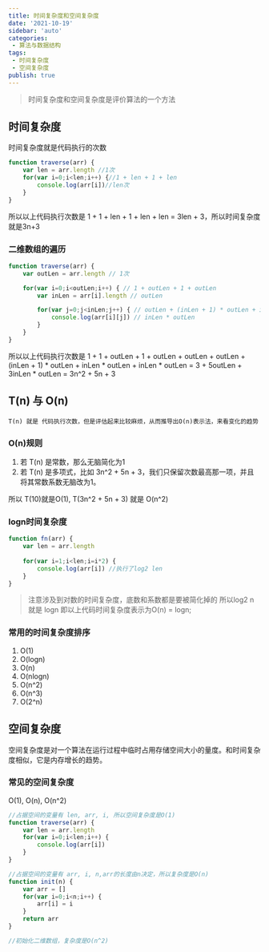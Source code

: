 ```yaml
---
title: 时间复杂度和空间复杂度
date: '2021-10-19'
sidebar: 'auto'
categories:
 - 算法与数据结构
tags:
 - 时间复杂度
 - 空间复杂度
publish: true
---
```


> 时间复杂度和空间复杂度是评价算法的一个方法

## 时间复杂度
时间复杂度就是代码执行的次数
```js
function traverse(arr) {
    var len = arr.length //1次
    for(var i=0;i<len;i++) {//1 + len + 1 + len
        console.log(arr[i])//len次
    }
}
```
所以以上代码执行次数是 1 + 1 + len + 1 + len + len = 3len + 3，所以时间复杂度就是3n+3

### 二维数组的遍历
```js
function traverse(arr) {
    var outLen = arr.length // 1次

    for(var i=0;i<outLen;i++) { // 1 + outLen + 1 + outLen
        var inLen = arr[i].length // outLen

        for(var j=0;j<inLen;j++) { // outLen + (inLen + 1) * outLen + inLen * outLen
            console.log(arr[i][j]) // inLen * outLen
        }
    }
}
```
所以以上代码执行次数是 1 + 1 + outLen + 1 + outLen + outLen + outLen + (inLen + 1) * outLen + inLen * outLen + inLen * outLen = 3 + 5outLen + 3inLen * outLen = 3n^2 + 5n + 3

##  T(n) 与 O(n)
	T(n) 就是 代码执行次数，但是评估起来比较麻烦，从而推导出O(n)表示法，来看变化的趋势
	
### O(n)规则
1. 若 T(n) 是常数，那么无脑简化为1
2. 若 T(n) 是多项式，比如 3n^2 + 5n + 3，我们只保留次数最高那一项，并且将其常数系数无脑改为1。

所以 T(10)就是O(1), T(3n^2 + 5n + 3) 就是 O(n^2)

### logn时间复杂度
```js
function fn(arr) {
    var len = arr.length  
    
    for(var i=1;i<len;i=i*2) {
        console.log(arr[i]) //执行了log2 len
    }
}
```
> 注意涉及到对数的时间复杂度，底数和系数都是要被简化掉的
所以log2 n就是 logn 即以上代码时间复杂度表示为O(n) = logn;

### 常用的时间复杂度排序
1. O(1)
2. O(logn)
3. O(n)
4. O(nlogn)
5. O(n^2)
6. O(n^3)
7. O(2^n)

## 空间复杂度
空间复杂度是对一个算法在运行过程中临时占用存储空间大小的量度。和时间复杂度相似，它是内存增长的趋势。

### 常见的空间复杂度
O(1), O(n), O(n^2)
```js
//占据空间的变量有 len, arr, i, 所以空间复杂度是O(1)
function traverse(arr) {
    var len = arr.length
    for(var i=0;i<len;i++) {
        console.log(arr[i])
    }
}

//占据空间的变量有 arr, i, n,arr的长度由n决定，所以复杂度是O(n)
function init(n) {
    var arr = []
    for(var i=0;i<n;i++) {
        arr[i] = i
    }
    return arr
}

//初始化二维数组，复杂度是O(n^2)
```